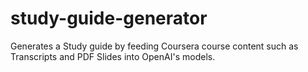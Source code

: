 # study-guide-generator
Generates a Study guide by feeding Coursera course content such as Transcripts and PDF Slides into OpenAI's models.

